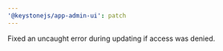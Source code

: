 ```yaml
---
'@keystonejs/app-admin-ui': patch
---
```


Fixed an uncaught error during updating if access was denied.
